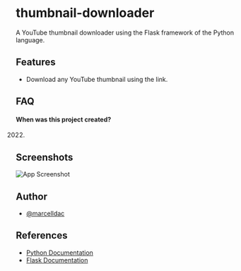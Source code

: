 # thumbnail-downloader

A YouTube thumbnail downloader using the Flask framework of the Python language.

## Features

- Download any YouTube thumbnail using the link.

## FAQ

#### When was this project created?

2022.

## Screenshots

![App Screenshot](https://user-images.githubusercontent.com/83461178/210815210-098ca869-d1ea-401d-a22c-e96234ee70c9.png)

## Author

- [@marcelldac](https://github.com/marcelldac)

## References

 - [Python Documentation](https://wiki.python.org/moin/BeginnersGuide)
 - [Flask Documentation](https://flask.palletsprojects.com/en/2.2.x/)
